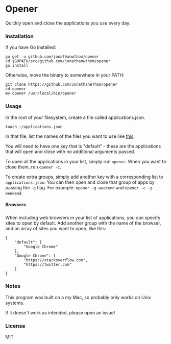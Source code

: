 # Opener

Quickly open and close the applications you use every day.

### Installation

If you have Go installed:

```
go get -u github.com/jonathanwthom/opener
cd $GOPATH/src/github.com/jonathanwthom/opener
go install
```

Otherwise, move the binary to somewhere in your PATH:

```
git clone https://github.com/JonathanWThom/opener
cd opener
mv opener /usr/local/bin/opener
```

### Usage

In the root of your filesystem, create a file called applications.json.

`touch ~/applications.json`

In that file, list the names of the files you want to use like [this](https://github.com/JonathanWThom/opener/blob/master/applications.json).

You will need to have one key that is "default" - these are the applications that will open and close with no additional arguments passed.

To open all the applications in your list, simply run `opener`.
When you want to close them, run `opener -c`.

To create extra groups, simply add another key with a corresponding list to `applications.json`. You can then open and close that group
of apps by passing the `-g` flag. For example: `opener -g weekend` and `opener -c -g weekend`.

##### Browsers

When including web browsers in your list of applications, you can specify sites to open by default. Add another group with the name of
the browser, and an array of sites you want to open, like this:

```
{
    "default": [
        "Google Chrome"
    ],
    "Google Chrome": [
        "https://stackoverflow.com",
        "https://twitter.com"
    ]
}
```

### Notes

This program was built on a my Mac, so probably only works on Unix systems.

If it doesn't work as intended, please open an issue!

### License

MIT

